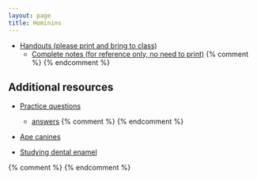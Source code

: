 ```yaml
---
layout: page
title: Hominins
---
```


* [Handouts (please print and bring to class)](/materials/hominins.handouts.pdf)
  * [Complete notes (for reference only, no need to print)](/materials/hominins.complete.pdf)
{% comment %} 
{% endcomment %} 

## Additional resources

* [Practice questions](hominin_ques.html)
	* [answers](hominin_ans.html)
{% comment %} 
{% endcomment %} 

* [Ape canines](https://www.researchgate.net/figure/Canine-bimodality-in-extant-African-Apes-Extant-African-apes-possess-a-high-degree-of_fig22_41025013)
* [Studying dental enamel](https://embryo.asu.edu/pages/human-evolution-inferred-tooth-growth-and-development)

{% comment %} 
{% endcomment %} 



